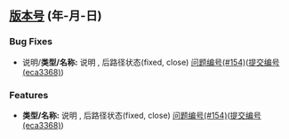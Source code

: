 <a name="版本号"></a>
## [版本号](版本地址) (年-月-日)

### Bug Fixes
<!-- BUG修复说明列表 -->
* 说明/**类型/名称:** 说明 , 后路径状态(fixed, close) [问题编号(#154)](问题(issues)地址)([提交编号(eca3368)](提交(commit)地址))

### Features
<!-- 特征列表用于添加一些功能等说明 -->
* **类型/名称:** 说明 , 后路径状态(fixed, close) [问题编号(#154)](问题(issues)地址)([提交编号(eca3368)](提交(commit)地址))